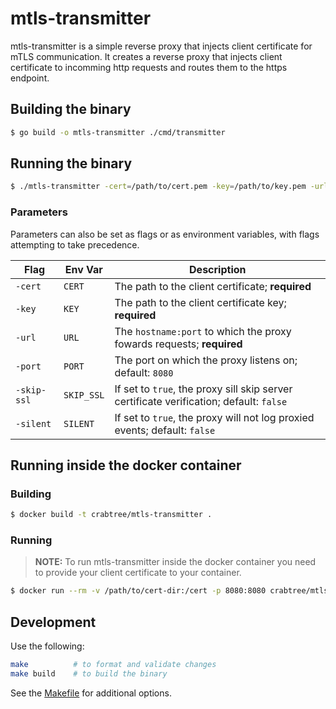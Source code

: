 # mtls-transmitter

mtls-transmitter is a simple reverse proxy that injects client certificate for mTLS communication. It creates a reverse proxy that injects client certificate to incomming http requests and routes them to the https endpoint.

## Building the binary

```bash
$ go build -o mtls-transmitter ./cmd/transmitter
```

## Running the binary

```bash
$ ./mtls-transmitter -cert=/path/to/cert.pem -key=/path/to/key.pem -url=desired.host.com [-port=8080] [-skip-ssl]
```

### Parameters
Parameters can also be set as flags or as environment variables, with flags
attempting to take precedence.

| Flag | Env Var | Description |
| --- | --- | --- |
| `-cert` | `CERT` | The path to the client certificate; **required** |
| `-key` | `KEY` | The path to the client certificate key; **required** |
| `-url` | `URL` | The `hostname:port` to which the proxy fowards requests; **required** |
| `-port` | `PORT` | The port on which the proxy listens on; default: `8080` |
| `-skip-ssl` | `SKIP_SSL` | If set to `true`, the proxy sill skip server certificate verification; default: `false` |
| `-silent` | `SILENT` | If set to `true`, the proxy will not log proxied events; default: `false` |

## Running inside the docker container

### Building

```bash
$ docker build -t crabtree/mtls-transmitter .
```

### Running

>**NOTE:** To run mtls-transmitter inside the docker container you need to provide your client certificate to your container.

```bash
$ docker run --rm -v /path/to/cert-dir:/cert -p 8080:8080 crabtree/mtls-transmitter -cert /cert/cert.pem -key /cert/key.pem -url desired.host.com
```

## Development

Use the following:
```bash
make          # to format and validate changes
make build    # to build the binary
```

See the [Makefile](Makefile) for additional options.

